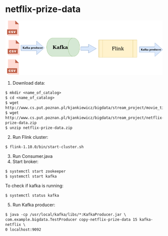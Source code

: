 # netflix-prize-data
![alt text](https://github.com/pafffko/netflix-prize-data/blob/master/Process_diagram.png?raw=true)
1. Download data:
```
$ mkdir <name_of_catalog>
$ cd <name_of_catalog>
$ wget http://www.cs.put.poznan.pl/kjankiewicz/bigdata/stream_project/movie_titles.csv
$ wget http://www.cs.put.poznan.pl/kjankiewicz/bigdata/stream_project/netflix-prize-data.zip
$ unzip netflix-prize-data.zip
```
2. Run Flink cluster:
```
$ flink-1.10.0/bin/start-cluster.sh
```
3. Run Consumer.java
4. Start broker:
```
$ systemctl start zookeeper
$ systemctl start kafka
```
To check if kafka is running:
```
$ systemctl status kafka
```
5. Run Kafka producer:
```
$ java -cp /usr/local/kafka/libs/*:KafkaProducer.jar \
com.example.bigdata.TestProducer copy-netflix-prize-data 15 kafka-netflix \
0 localhost:9092
```

